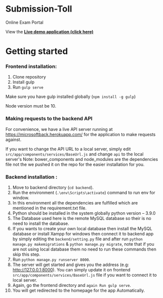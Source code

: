 # Submission-Toll
Online Exam Portal

View the **[Live demo application (click here)](https://samyak3009.github.io/frontend-live/#/home_page)** 
# Getting started

### Frontend installation:
1. Clone repository
2. Install gulp
3. Run `gulp serve`

Make sure you have gulp installed globally (`npm install -g gulp`)

Node version must be 10.

### Making requests to the backend API

For convenience, we have a live API server running at https://microsoftback.herokuapp.com/ for the application to make requests against.

If you want to change the API URL to a local server, simply edit `src/app/components/services/BaseUrl.js` and change `api` to the local server's 
Note: bower_components and node_modules are the dependencies file not the we pushed it on the repo for the easier installation for you. 

### Backend installation :
1.	Move to backend directory (`cd backend`).
2.	Run the environment (`.\env\Scripts\activate`) command to run env for window.
3.	In this environment all the dependencies are fulfilled which are mentioned in the requirement.txt file.
4.	Python should be installed in the system globally python version – 3.9.0
5.	The Database used here is the remote MySQL database so their is no need to install the database.
6.	If you wants to create your own local database then install the MySQL database or install Xampp for windows then connect it to backend app by  simply editing the `backend/setting.py` file and after run `python manage.py makemigrations` & `python manage.py migrate`, note that if you are not using local database them no need to run these commands then skip this step.
7.	Run `python manage.py runserver 8000`.
8.	The server will get started and gives you the address (e.g: http://127.0.0.1:8000). You can simply update it on frontend `src/app/components/services/BaseUrl.js` file if you want to connect it to local server.
9.	Again, go the frontend directory and `again Run gulp serve`.
10.	You will get redirected to the homepage for the app Automatically. 

<br />

